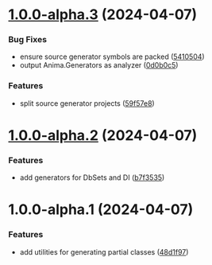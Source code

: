 # [1.0.0-alpha.3](https://github.com/Kizari/Anima/compare/v1.0.0-alpha.2...v1.0.0-alpha.3) (2024-04-07)


### Bug Fixes

* ensure source generator symbols are packed ([5410504](https://github.com/Kizari/Anima/commit/5410504d4d5928f1b931eac640a6bf393f6c59a8))
* output Anima.Generators as analyzer ([0d0b0c5](https://github.com/Kizari/Anima/commit/0d0b0c5a235c60c9a62072742735c8588f2caf59))


### Features

* split source generator projects ([59f57e8](https://github.com/Kizari/Anima/commit/59f57e84beacdf66920a8632f0c210fae6f6c377))

# [1.0.0-alpha.2](https://github.com/Kizari/Anima/compare/v1.0.0-alpha.1...v1.0.0-alpha.2) (2024-04-07)


### Features

* add generators for DbSets and DI ([b7f3535](https://github.com/Kizari/Anima/commit/b7f3535809ea26a3997af979af261c8537e34b0b))

# 1.0.0-alpha.1 (2024-04-07)


### Features

* add utilities for generating partial classes ([48d1f97](https://github.com/Kizari/Anima/commit/48d1f97c13e0e6c283c8c2c4665b04a778e3c5ea))

